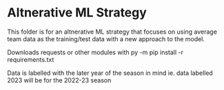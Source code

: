 # Altnerative ML Strategy 

This folder is for an altnerative ML strategy that focuses on using average team data as the training/test data
with a new approach to the model.  

Downloads requests or other modules with py -m pip install -r requirements.txt  

Data is labelled with the later year of the season in mind ie. data labelled 2023 will be for the 2022-23 season  

